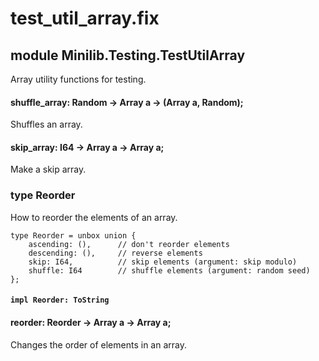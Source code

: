 # test_util_array.fix

## module Minilib.Testing.TestUtilArray

Array utility functions for testing.

#### shuffle_array: Random -> Array a -> (Array a, Random);

Shuffles an array.

#### skip_array: I64 -> Array a -> Array a;

Make a skip array.

### type Reorder

How to reorder the elements of an array.

```
type Reorder = unbox union {
    ascending: (),      // don't reorder elements
    descending: (),     // reverse elements
    skip: I64,          // skip elements (argument: skip modulo)
    shuffle: I64        // shuffle elements (argument: random seed)
};
```
#### `impl Reorder: ToString`

#### reorder: Reorder -> Array a -> Array a;

Changes the order of elements in an array.

